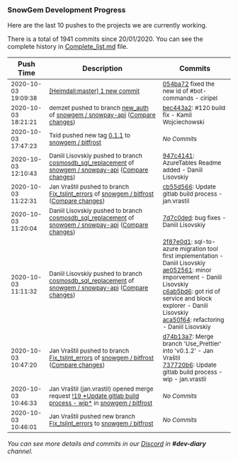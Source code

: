 
### SnowGem Development Progress

Here are the last 10 pushes to the projects we are currently working.

There is a total of 1941 commits since 20/01/2020. You can see the complete history in
 [Complete_list.md](Complete_list.md) file.

| Push Time | Description | Commits |
| --- | --- | --- |
| <sub>2020-10-03 19:09:38</sub> | <sub>[[Heimdall:master] 1 new commit](https://github.com/ciripel/Heimdall/commit/054ba72f4c21757cd9b12e5c107ba9f42f587f7b)</sub> | <sub>[054ba72](https://github.com/ciripel/Heimdall/commit/054ba72f4c21757cd9b12e5c107ba9f42f587f7b) fixed the new id of #bot-commands - ciripel</sub> |
| <sub>2020-10-03 18:21:21</sub> | <sub>demzet pushed to branch [new\_auth](https://gitlab.com/snowgem/snowpay-api/commits/new_auth) of [snowgem / snowpay\-api](https://gitlab.com/snowgem/snowpay-api) ([Compare changes](https://gitlab.com/snowgem/snowpay-api/compare/95a3fa6ff531dfd8499b510dc270ccde9e05e96f...bec443a26767586366395914d82bc27284f57045))</sub> | <sub>[bec443a2](https://gitlab.com/snowgem/snowpay-api/-/commit/bec443a26767586366395914d82bc27284f57045): #120 build fix - Kamil Wojciechowski</sub> |
| <sub>2020-10-03 17:47:23</sub> | <sub>Txid pushed new tag [0\.1\.1](https://gitlab.com/snowgem/bitfrost/-/tags/0.1.1) to [snowgem / bitfrost](https://gitlab.com/snowgem/bitfrost)</sub> | <sub>_No Commits_</sub> |
| <sub>2020-10-03 12:10:43</sub> | <sub>Daniil Lisovskiy pushed to branch [cosmosdb\_sql\_replacement](https://gitlab.com/snowgem/snowpay-api/commits/cosmosdb_sql_replacement) of [snowgem / snowpay\-api](https://gitlab.com/snowgem/snowpay-api) ([Compare changes](https://gitlab.com/snowgem/snowpay-api/compare/7d7c0ded1933dbee8b0c78f0479e48ca345191e7...947c41412c9acb2793c2b912f5732bff7c51fd54))</sub> | <sub>[947c4141](https://gitlab.com/snowgem/snowpay-api/-/commit/947c41412c9acb2793c2b912f5732bff7c51fd54): AzureTables Readme added - Daniil Lisovskiy</sub> |
| <sub>2020-10-03 11:22:31</sub> | <sub>Jan Vraštil pushed to branch [Fix\_tslint\_errors](https://gitlab.com/snowgem/bitfrost/commits/Fix_tslint_errors) of [snowgem / bitfrost](https://gitlab.com/snowgem/bitfrost) ([Compare changes](https://gitlab.com/snowgem/bitfrost/compare/737720b6da923237897c69db2ce4d83063d8db75...cb55d566af9bc8f24a9440a76749dc38e15986ae))</sub> | <sub>[cb55d566](https://gitlab.com/snowgem/bitfrost/-/commit/cb55d566af9bc8f24a9440a76749dc38e15986ae): Update gitlab build process - jan.vrastil</sub> |
| <sub>2020-10-03 11:20:04</sub> | <sub>Daniil Lisovskiy pushed to branch [cosmosdb\_sql\_replacement](https://gitlab.com/snowgem/snowpay-api/commits/cosmosdb_sql_replacement) of [snowgem / snowpay\-api](https://gitlab.com/snowgem/snowpay-api) ([Compare changes](https://gitlab.com/snowgem/snowpay-api/compare/aca50f649c9bd1a26032aad106095cb00688753f...7d7c0ded1933dbee8b0c78f0479e48ca345191e7))</sub> | <sub>[7d7c0ded](https://gitlab.com/snowgem/snowpay-api/-/commit/7d7c0ded1933dbee8b0c78f0479e48ca345191e7): bug fixes - Daniil Lisovskiy</sub> |
| <sub>2020-10-03 11:11:32</sub> | <sub>Daniil Lisovskiy pushed to branch [cosmosdb\_sql\_replacement](https://gitlab.com/snowgem/snowpay-api/commits/cosmosdb_sql_replacement) of [snowgem / snowpay\-api](https://gitlab.com/snowgem/snowpay-api) ([Compare changes](https://gitlab.com/snowgem/snowpay-api/compare/18252eea9472b10a9c81bcb88515d5f2d83fb2c8...aca50f649c9bd1a26032aad106095cb00688753f))</sub> | <sub>[2f87e0d1](https://gitlab.com/snowgem/snowpay-api/-/commit/2f87e0d1c6dffad5067d674dcd56fff9370e5b8b): sql-to-azure migration tool first implementation - Daniil Lisovskiy<br>[ae052561](https://gitlab.com/snowgem/snowpay-api/-/commit/ae052561757581c38c00c6996032e40cdba12eac): minor imporvement - Daniil Lisovskiy<br>[c6ab5bd6](https://gitlab.com/snowgem/snowpay-api/-/commit/c6ab5bd6f22c9aea44975e78d26023dc11ae831e): got rid of service and block explorer - Daniil Lisovskiy<br>[aca50f64](https://gitlab.com/snowgem/snowpay-api/-/commit/aca50f649c9bd1a26032aad106095cb00688753f): refactoring - Daniil Lisovskiy</sub> |
| <sub>2020-10-03 10:47:20</sub> | <sub>Jan Vraštil pushed to branch [Fix\_tslint\_errors](https://gitlab.com/snowgem/bitfrost/commits/Fix_tslint_errors) of [snowgem / bitfrost](https://gitlab.com/snowgem/bitfrost) ([Compare changes](https://gitlab.com/snowgem/bitfrost/compare/59c0fb615f74efe2d3fac1285a83bd8703d806a6...737720b6da923237897c69db2ce4d83063d8db75))</sub> | <sub>[d74b13a7](https://gitlab.com/snowgem/bitfrost/-/commit/d74b13a7aa414ce294107add613118c40b6ac152): Merge branch 'Use_Prettier' into 'v0.1.2' - Jan Vraštil<br>[737720b6](https://gitlab.com/snowgem/bitfrost/-/commit/737720b6da923237897c69db2ce4d83063d8db75): Update gitlab build process - wip - jan.vrastil</sub> |
| <sub>2020-10-03 10:46:33</sub> | <sub>Jan Vraštil (jan.vrastil) opened merge request [\!19 \*Update gitlab build process \- wip\*](https://gitlab.com/snowgem/bitfrost/-/merge_requests/19) in [snowgem / bitfrost](https://gitlab.com/snowgem/bitfrost)</sub> | <sub>_No Commits_</sub> |
| <sub>2020-10-03 10:46:01</sub> | <sub>Jan Vraštil pushed new branch [Fix\_tslint\_errors](https://gitlab.com/snowgem/bitfrost/commits/Fix_tslint_errors) to [snowgem / bitfrost](https://gitlab.com/snowgem/bitfrost)</sub> | <sub>_No Commits_</sub> |

_You can see more details and commits in our [Discord](https://discord.gg/zumGnbg) in **#dev-diary** channel._
